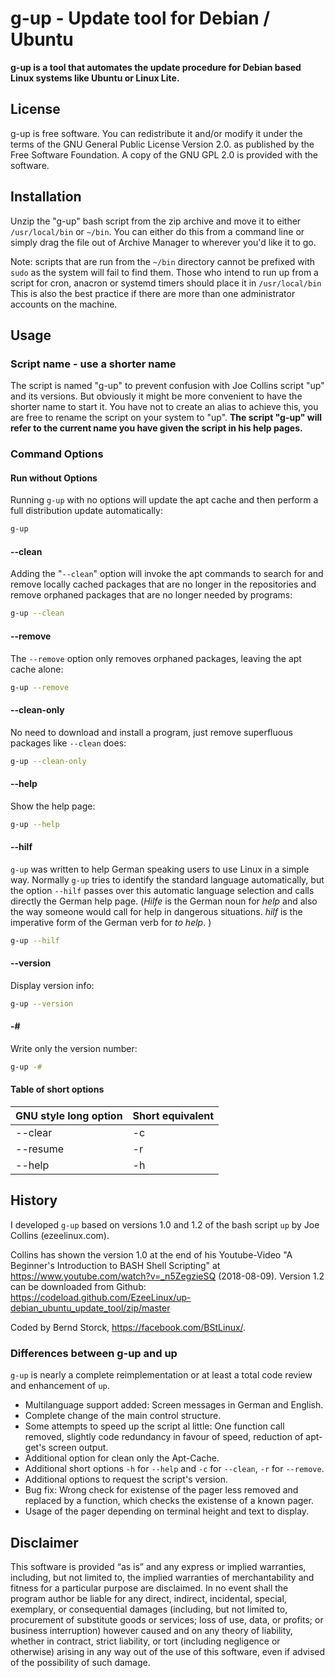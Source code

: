 # g-up - Update tool for Debian / Ubuntu

**g-up is a tool that automates the update procedure for Debian based**
**Linux systems like Ubuntu or Linux Lite.**

## License

g-up is free software. You can redistribute it and/or modify it under the
 terms of the GNU General Public License Version 2.0. as published by
 the Free Software Foundation. A copy of the GNU GPL 2.0 is provided with the
software.

## Installation

Unzip the "g-up" bash script from the zip archive and move it to either
 `/usr/local/bin` or `~/bin`. You can either do this from a command line or simply
 drag the file out of Archive Manager to wherever you'd like it to go.

Note: scripts that are run from the `~/bin` directory cannot be prefixed with
 `sudo` as the system will fail to find them. Those who intend to run up from
 a script for cron, anacron or systemd timers should place it in `/usr/local/bin`
 This is also the best practice if there are more than one administrator
 accounts on the machine.

## Usage

### Script name - use a shorter name

The script is named "g-up" to prevent confusion with Joe Collins script "up" and its versions. But obviously it might be more convenient to have the shorter name to start it. You have not to create an alias to achieve this, you are free to rename the script on your system to "up". **The script "g-up" will refer to the current name you have given the script in his help pages.**

### Command Options


#### Run without Options

Running `g-up` with no options will update the apt cache and then perform a full distribution update automatically:
    

```bash
g-up
```

#### --clean

Adding the "`--clean`" option will invoke the apt commands to search for and remove locally cached packages that are no longer in the repositories and remove orphaned packages that are no longer needed by programs: 
    

```bash
g-up --clean
```

#### --remove 

The `--remove` option only removes orphaned packages, leaving the apt cache alone: 

```bash
g-up --remove
```

#### --clean-only

No need to download and install a program, just remove superfluous packages like `--clean` does:

```bash
g-up --clean-only
```

#### --help

Show the help page:

```bash
g-up --help
```

#### --hilf

`g-up` was written to help German speaking users to use Linux in a simple way. Normally `g-up` tries to identify the standard language automatically, but the option `--hilf` passes over this automatic language selection and calls directly the German help page. (*Hilfe* is the German noun for *help* and also the way someone would call for help in dangerous situations. *hilf* is the imperative form of the German verb for *to help*. )

```bash
g-up --hilf
```

#### --version

Display version info:

```bash
g-up --version  
```

#### -#

Write only the version number:

```bash
g-up -#
```

#### Table of short options

| GNU style long option | Short equivalent |
| --------------------- | ---------------- |
| --clear               | -c               |
| --resume              | -r               |
| --help                | -h               |

## History

I developed `g-up` based on versions 1.0 and 1.2 of the bash script `up` by Joe Collins (ezeelinux.com). 

Collins has shown the version 1.0 at the end of his Youtube-Video "A Beginner's Introduction to BASH Shell Scripting" at https://www.youtube.com/watch?v=_n5ZegzieSQ (2018-08-09). Version 1.2 can be downloaded from Github: https://codeload.github.com/EzeeLinux/up-debian_ubuntu_update_tool/zip/master 

Coded by Bernd Storck, https://facebook.com/BStLinux/.

### Differences between g-up and up

`g-up` is nearly a complete reimplementation or at least a total code review and enhancement of `up`.

- Multilanguage support added: Screen messages in German and English.
- Complete change of the main control structure.
- Some attempts to speed up the script al little: One function call removed, slightly code redundancy in favour of speed, reduction of apt-get's screen output.
- Additional option for clean only the Apt-Cache.
- Additional short options `-h` for `--help` and `-c` for `--clean`, `-r` for `--remove`.
- Additional options to request the script's version.
- Bug fix: Wrong check for existense of the pager less removed and replaced by a function, which checks the existense of a known pager.
- Usage of the pager depending on terminal height and text to display. 

## Disclaimer

This software is provided “as is” and any express or implied warranties, including, but not limited to, the implied warranties of merchantability and fitness for a particular purpose are disclaimed. In no event shall the program author be liable for any direct, indirect, incidental, special, exemplary, or consequential damages (including, but not limited to, procurement of substitute goods or services; loss of use, data, or profits; or business interruption) however caused and on any theory of liability, whether in contract, strict liability, or tort (including negligence or otherwise) arising in any way out of the use of this software, even if advised of the possibility of such damage.